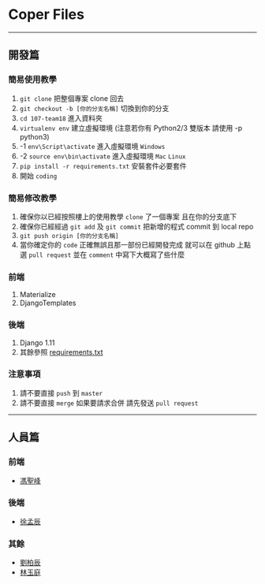 # Coper Files

---

## 開發篇

### 簡易使用教學
1. `git clone` 把整個專案 clone 回去
2. `git checkout -b [你的分支名稱]` 切換到你的分支
3. `cd 107-team18` 進入資料夾
4. `virtualenv env` 建立虛擬環境 (注意若你有 Python2/3 雙版本 請使用 -p python3)
5. -1 `env\Script\activate` 進入虛擬環境 `Windows`
5. -2 `source env\bin\activate` 進入虛擬環境 `Mac` `Linux`
6. `pip install -r requirements.txt` 安裝套件必要套件 
7. 開始 `coding`

### 簡易修改教學
1. 確保你以已經按照樓上的使用教學 `clone` 了一個專案 且在你的分支底下
2. 確保你已經經過 `git add` 及 `git commit` 把新增的程式 commit 到 local repo
3. `git push origin [你的分支名稱]`
4. 當你確定你的 `code` 正確無誤且那一部份已經開發完成 就可以在 github 上點選 `pull request` 並在 `comment` 中寫下大概寫了些什麼

### 前端
1. Materialize
2. DjangoTemplates

### 後端
1. Django 1.11
2. 其餘參照 [requirements.txt](requirements.txt)

### 注意事項
1. 請不要直接 `push` 到 `master`
2. 請不要直接 `merge` 如果要請求合併 請先發送 `pull request`

---

## 人員篇

### 前端
* [馮聖峰](https://github.com/Fong0975)

### 後端
* [徐孟辰](https://github.com/sheiun)

### 其餘
* [劉柏辰](https://github.com/EE91941387EE)  
* [林玉庭](https://github.com/0222826398)